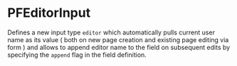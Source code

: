 PFEditorInput
=============

Defines a new input type `editor` which automatically pulls current user name
as its value ( both on new page creation and existing page editing via form )
and allows to append editor name to the field on subsequent edits by specifying
the `append` flag in the field definition.
